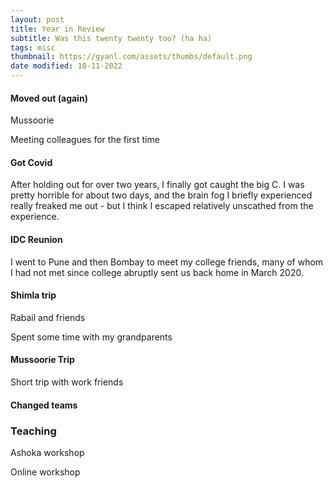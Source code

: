 ```yaml
---
layout: post
title: Year in Review
subtitle: Was this twenty twenty too? (ha ha)
tags: misc
thumbnail: https://gyanl.com/assets/thumbs/default.png
date modified: 18-11-2022
---
```


#### Moved out (again)

Mussoorie 

Meeting colleagues for the first time

#### Got Covid

After holding out for over two years, I finally got caught the big C. I was pretty horrible for about two days, and the brain fog I briefly experienced really freaked me out - but I think I escaped relatively unscathed from the experience. 

#### IDC Reunion

I went to Pune and then Bombay to meet my college friends, many of whom I had not met since college abruptly sent us back home in March 2020. 

#### Shimla trip

Rabail and friends

Spent some time with my grandparents

#### Mussoorie Trip

Short trip with work friends

#### Changed teams

### Teaching

Ashoka workshop

Online workshop

